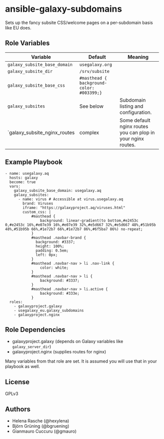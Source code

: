 # ansible-galaxy-subdomains

Sets up the fancy subsite CSS/welcome pages on a per-subdomain basis like EU does.

## Role Variables

Variable | Default | Meaning
-- | -- | --
`galaxy_subsite_base_domain` | `usegalaxy.org`
`galaxy_subsite_dir` | `/srv/subsite`
`galaxy_subsite_base_css` | `#masthead { background-color: #003399;}` |
`galaxy_subsites` | See below | Subdomain listing and configuration.
`galaxy_subsite_nginx_routes | complex | Some default nginx routes you can plop in your nginx routes.


## Example Playbook

```
- name: usegalaxy.aq
  hosts: galaxy
  become: true
  vars:
    galaxy_subsite_base_domain: usegalaxy.aq
    galaxy_subsites:
      - name: virus # Accessible at virus.usegalaxy.aq
        brand: Viruses
        iframe: "https://galaxyproject.aq/viruses.html"
        custom_css: |
            #masthead {
                background: linear-gradient(to bottom,#e2453c 0,#e2453c 16%,#e07e39 16%,#e07e39 32%,#e5d667 32%,#e5d667 48%,#51b95b 48%,#51b95b 66%,#1e72b7 66%,#1e72b7 86%,#6f5ba7 86%) no-repeat;
            }
            #masthead .navbar-brand {
              background: #3337;
              height: 100%;
              padding: 0.5em;
              left: 0px;
            }
            #masthead .navbar-nav > li .nav-link {
                color: white;
            }
            #masthead .navbar-nav > li {
                background: #3337;
            }
            #masthead .navbar-nav > li.active {
                background: #333e;
            }
  roles:
    - galaxyproject.galaxy
    - usegalaxy_eu.galaxy_subdomains
    - galaxyproject.nginx
```

## Role Dependencies

- galaxyproject.galaxy (depends on Galaxy variables like `galaxy_server_dir`)
- galaxyproject.nginx (supplies routes for nginx)

Many variables from that role are set. It is assumed you will use that in your playbook as well.

## License

GPLv3

## Authors

- Helena Rasche (@hexylena)
- Björn Grüning (@bgruening)
- Gianmauro Cuccuru (@gmauro)
